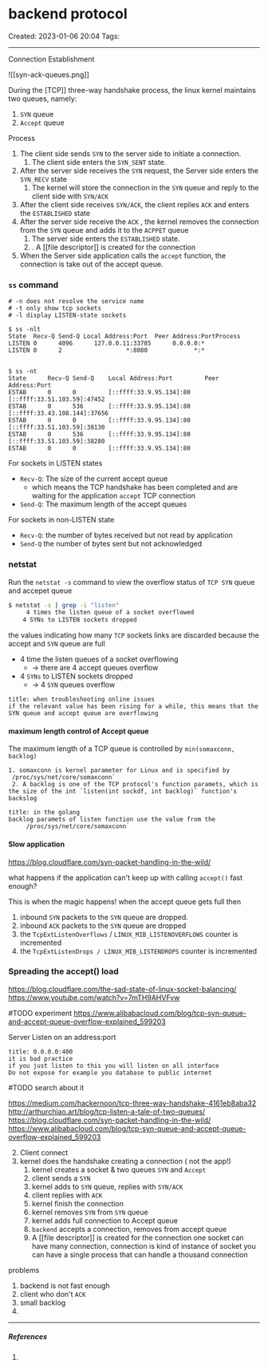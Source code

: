 # backend protocol
Created: 2023-01-06 20:04
Tags: 
____

Connection Establishment

![[syn-ack-queues.png]]

During the [TCP]] three-way handshake process, the linux kernel maintains two queues, namely:
1. `SYN` queue
2. `Accept` queue

Process

1. The client side sends `SYN` to the server side to initiate a connection. 
	1. The client side enters the `SYN_SENT` state.
2. After the server side receives the `SYN` request, the Server side enters the `SYN_RECV` state
	1. The kernel will store the connection in the `SYN` queue and reply to the client side with `SYN/ACK`
3. After the client side receives `SYN/ACK`, the client replies `ACK` and enters the `ESTABLISHED` state
4. After the server side receive the `ACK` , the kernel removes the connection from the `SYN` queue and adds it to the `ACPPET` queue
	1. The server side enters the `ESTABLISHED` state.
	2. . A [[file descriptor]]  is created for the connection
5. When the Server side application calls the `accept` function, the connection is take out of the accept queue.

### `ss` command
```basj 
# -n does not resolve the service name
# -t only show tcp sockets
# -l display LISTEN-state sockets

$ ss -nlt
State  Recv-Q Send-Q Local Address:Port  Peer Address:PortProcess
LISTEN 0      4096      127.0.0.11:33785      0.0.0.0:*
LISTEN 0      2                  *:8080             *:*


$ ss -nt
State      Recv-Q Send-Q    Local Address:Port         Peer Address:Port
ESTAB      0      0         [::ffff:33.9.95.134]:80                   [::ffff:33.51.103.59]:47452
ESTAB      0      536       [::ffff:33.9.95.134]:80                  [::ffff:33.43.108.144]:37656
ESTAB      0      0         [::ffff:33.9.95.134]:80                   [::ffff:33.51.103.59]:38130
ESTAB      0      536       [::ffff:33.9.95.134]:80                   [::ffff:33.51.103.59]:38280
ESTAB      0      0         [::ffff:33.9.95.134]:80    

```

For sockets in LISTEN states

* `Recv-Q`: The size of the current accept queue
	* which means the TCP handshake has been completed and are waiting for the application `accept` TCP connection
* `Send-Q`: The maximum length of the accept queues


For sockets in non-LISTEN state
* `Recv-Q`: the number of bytes received but not read by application
* `Send-Q` the number of bytes sent but not acknowledged

### netstat

Run the `netstat -s` command to view the overflow status of `TCP SYN` queue and accepet queue

```bash
$ netstat -s | grep -i "listen"
     4 times the listen queue of a socket overflowed
    4 SYNs to LISTEN sockets dropped
```

the values indicating how many `TCP` sockets links are discarded because the accept and `SYN` queue are full

* 4 time the listen queues of a socket overflowing 
	* -> there are 4 accept queues overflow
*  4 `SYNs` to LISTEN sockets dropped
	* -> 4 `SYN` queues overflow

```ad-note
title: when troubleshooting online issues
if the relevant value has been rising for a while, this means that the SYN queue and accept queue are overflowing
```


#### maximum length control of Accept queue

The maximum length of a TCP queue is controlled by `min(somaxconn, backlog)`

	1. somaxconn is kernel parameter for Linux and is specified by
	 /proc/sys/net/core/somaxconn`
	 2. A backlog is one of the TCP protocol's function paramets, which is the size of the int `listen(int sockdf, int backlog)` function's backslog

```ad-warning
title: in the golang 
backlog paramets of listen function use the value from the 
	 /proc/sys/net/core/somaxconn`
```



#### Slow application 
https://blog.cloudflare.com/syn-packet-handling-in-the-wild/


what happens if the application can't keep up with calling `accept()` fast enough?

This is when the magic happens! when the accept queue gets full then

1. inbound `SYN` packets to the `SYN` queue are dropped.
2. inbound `ACK` packets to the `SYN` queue are dropped
3. the `TcpExtListenOverflows` / `LINUX_MIB_LISTENOVERFLOWS` counter is incremented
4. the `TcpExtListenDrops / LINUX_MIB_LISTENDROPS`  counter is incremented


### Spreading the accept() load
https://blog.cloudflare.com/the-sad-state-of-linux-socket-balancing/
https://www.youtube.com/watch?v=7mTH9AHVFvw

#TODO 
experiment
https://www.alibabacloud.com/blog/tcp-syn-queue-and-accept-queue-overflow-explained_599203

Server Listen on an address:port

```ad-warning
title: 0.0.0.0:400
it is bad practice
if you just listen to this you will listen on all interface
Do not expose for example you database to public internet
```

#TODO search about it

https://medium.com/hackernoon/tcp-three-way-handshake-4161eb8aba32
http://arthurchiao.art/blog/tcp-listen-a-tale-of-two-queues/
https://blog.cloudflare.com/syn-packet-handling-in-the-wild/
https://www.alibabacloud.com/blog/tcp-syn-queue-and-accept-queue-overflow-explained_599203


2. Client connect 
3. kernel does the handshake creating a connection ( not the app!)
	1. kernel creates a socket & two queues `SYN` and `Accept`
	2. client sends a `SYN`
	3. kernel adds to `SYN` queue, replies with `SYN/ACK`
	4. client replies with `ACK`
	5. kernel finish the connection
	6. kernel removes `SYN` from `SYN` queue
	7. kernel adds full connection to Accept queue
	8. `backend` accepts a connection, removes from accept queue
	9. A [[file descriptor]]  is created for the connection
one socket can have many connection, connection is kind of instance of socket
you can have a single process that can handle a thousand connection



problems 
1. backend is not fast enough
2. client who don't `ACK`
3. small backlog
4. 
_____
##### References
1.

